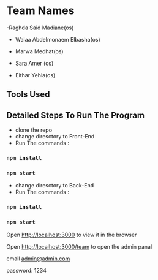 # Team Names
-Raghda Said Madiane(os)

- Walaa Abdelmonaem Elbasha(os)

- Marwa Medhat(os)

- Sara Amer (os)

- Eithar Yehia(os)

## Tools Used 



## Detailed Steps To Run The Program
- clone the repo 
- change diresctory to Front-End
- Run The commands :
 ### `npm install`
 ### `npm start`
- change diresctory to Back-End
- Run The commands :
 ### `npm install`
 ### `npm start`
 Open [http://localhost:3000](http://localhost:3000) to view it in the browser
 
 Open [http://localhost:3000/team](http://localhost:3000) to  open the admin panal 
 
 
 email admin@admin.com
 
 
 password: 1234
 



